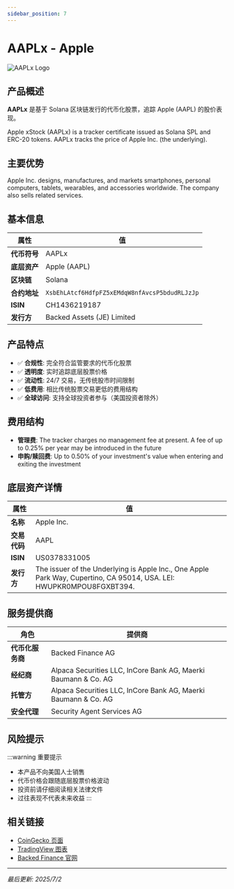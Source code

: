```yaml
---
sidebar_position: 7
---
```


# AAPLx - Apple

![AAPLx Logo](/img/tokens/aaplx.svg)

## 产品概述

**AAPLx** 是基于 Solana 区块链发行的代币化股票，追踪 Apple (AAPL) 的股价表现。

Apple xStock (AAPLx) is a tracker certificate issued as Solana SPL and ERC-20 tokens. AAPLx tracks the price of Apple Inc. (the underlying).

## 主要优势

Apple Inc. designs, manufactures, and markets smartphones, personal computers, tablets, wearables, and accessories worldwide. The company also sells related services.


## 基本信息

| 属性 | 值 |
|------|----|
| **代币符号** | AAPLx |
| **底层资产** | Apple (AAPL) |
| **区块链** | Solana |
| **合约地址** | `XsbEhLAtcf6HdfpFZ5xEMdqW8nfAvcsP5bdudRLJzJp` |
| **ISIN** | CH1436219187 |
| **发行方** | Backed Assets (JE) Limited |

## 产品特点

- ✅ **合规性**: 完全符合监管要求的代币化股票
- ✅ **透明度**: 实时追踪底层股票价格
- ✅ **流动性**: 24/7 交易，无传统股市时间限制
- ✅ **低费用**: 相比传统股票交易更低的费用结构
- ✅ **全球访问**: 支持全球投资者参与（美国投资者除外）

## 费用结构

- **管理费**: The tracker charges no management fee at present. A fee of up to 0.25% per year may be introduced in the future
- **申购/赎回费**: Up to 0.50% of your investment's value when entering and exiting the investment

## 底层资产详情

| 属性 | 值 |
|------|----|
| **名称** | Apple Inc. |
| **交易代码** | AAPL |
| **ISIN** | US0378331005 |
| **发行方** | The issuer of the Underlying is Apple Inc., One Apple Park Way, Cupertino, CA 95014, USA. LEI: HWUPKR0MPOU8FGXBT394. |

## 服务提供商

| 角色 | 提供商 |
|------|----|
| **代币化服务商** | Backed Finance AG |
| **经纪商** | Alpaca Securities LLC, InCore Bank AG, Maerki Baumann & Co. AG |
| **托管方** | Alpaca Securities LLC, InCore Bank AG, Maerki Baumann & Co. AG |
| **安全代理** | Security Agent Services AG |

## 风险提示

:::warning 重要提示
- 本产品不向美国人士销售
- 代币价格会跟随底层股票价格波动
- 投资前请仔细阅读相关法律文件
- 过往表现不代表未来收益
:::

## 相关链接

- [CoinGecko 页面](https://www.coingecko.com/)
- [TradingView 图表](https://www.tradingview.com/)
- [Backed Finance 官网](https://backed.fi/)

---

*最后更新: 2025/7/2*
